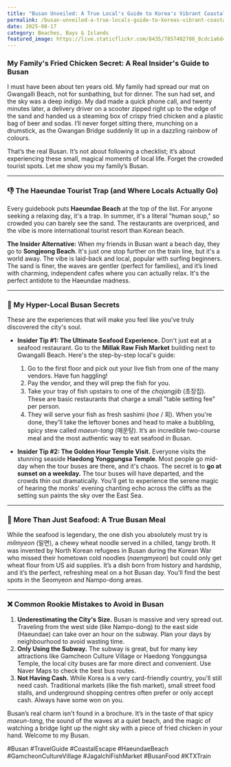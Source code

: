 ```yaml
---
title: "Busan Unveiled: A True Local's Guide to Korea's Vibrant Coastal City"
permalink: /busan-unveiled-a-true-locals-guide-to-koreas-vibrant-coastal-city/
date: 2025-08-17
category: Beaches, Bays & Islands
featured_image: https://live.staticflickr.com/8435/7857402708_8cdc1a6d45.jpg
---
```

### My Family's Fried Chicken Secret: A Real Insider's Guide to Busan

I must have been about ten years old. My family had spread our mat on Gwangalli Beach, not for sunbathing, but for dinner. The sun had set, and the sky was a deep indigo. My dad made a quick phone call, and twenty minutes later, a delivery driver on a scooter zipped right up to the edge of the sand and handed us a steaming box of crispy fried chicken and a plastic bag of beer and sodas. I’ll never forget sitting there, munching on a drumstick, as the Gwangan Bridge suddenly lit up in a dazzling rainbow of colours.

That’s the real Busan. It’s not about following a checklist; it’s about experiencing these small, magical moments of local life. Forget the crowded tourist spots. Let me show you my family’s Busan.

- - -

### 👎 The Haeundae Tourist Trap (and Where Locals Actually Go)

Every guidebook puts **Haeundae Beach** at the top of the list. For anyone seeking a relaxing day, it's a trap. In summer, it's a literal "human soup," so crowded you can barely see the sand. The restaurants are overpriced, and the vibe is more international tourist resort than Korean beach.

**The Insider Alternative:** When my friends in Busan want a beach day, they go to **Songjeong Beach**. It's just one stop further on the train line, but it's a world away. The vibe is laid-back and local, popular with surfing beginners. The sand is finer, the waves are gentler (perfect for families), and it’s lined with charming, independent cafes where you can actually relax. It's the perfect antidote to the Haeundae madness.

- - -

### 🤫 My Hyper-Local Busan Secrets

These are the experiences that will make you feel like you've truly discovered the city's soul.

* **Insider Tip #1: The Ultimate Seafood Experience.** Don't just eat at a seafood restaurant. Go to the **Millak Raw Fish Market** building next to Gwangalli Beach. Here's the step-by-step local's guide:

  1. Go to the first floor and pick out your live fish from one of the many vendors. Have fun haggling!
  2. Pay the vendor, and they will prep the fish for you.
  3. Take your tray of fish upstairs to one of the *chojangjib* (초장집). These are basic restaurants that charge a small "table setting fee" per person.
  4. They will serve your fish as fresh sashimi (*hoe* / 회). When you're done, they'll take the leftover bones and head to make a bubbling, spicy stew called *maeun-tang* (매운탕). It’s an incredible two-course meal and the most authentic way to eat seafood in Busan.
* **Insider Tip #2: The Golden Hour Temple Visit.** Everyone visits the stunning seaside **Haedong Yonggungsa Temple**. Most people go mid-day when the tour buses are there, and it's chaos. The secret is to **go at sunset on a weekday.** The tour buses will have departed, and the crowds thin out dramatically. You'll get to experience the serene magic of hearing the monks' evening chanting echo across the cliffs as the setting sun paints the sky over the East Sea.

- - -

### 🍜 More Than Just Seafood: A True Busan Meal

While the seafood is legendary, the one dish you absolutely must try is *milmyeon* (밀면), a chewy wheat noodle served in a chilled, tangy broth. It was invented by North Korean refugees in Busan during the Korean War who missed their hometown cold noodles (*naengmyeon*) but could only get wheat flour from US aid supplies. It’s a dish born from history and hardship, and it’s the perfect, refreshing meal on a hot Busan day. You'll find the best spots in the Seomyeon and Nampo-dong areas.

- - -

### ❌ Common Rookie Mistakes to Avoid in Busan

1. **Underestimating the City's Size.** Busan is massive and very spread out. Traveling from the west side (like Nampo-dong) to the east side (Haeundae) can take over an hour on the subway. Plan your days by neighbourhood to avoid wasting time.
2. **Only Using the Subway.** The subway is great, but for many key attractions like Gamcheon Culture Village or Haedong Yonggungsa Temple, the local city buses are far more direct and convenient. Use Naver Maps to check the best bus routes.
3. **Not Having Cash.** While Korea is a very card-friendly country, you'll still need cash. Traditional markets (like the fish market), small street food stalls, and underground shopping centres often prefer or only accept cash. Always have some won on you.

Busan’s real charm isn't found in a brochure. It’s in the taste of that spicy *maeun-tang*, the sound of the waves at a quiet beach, and the magic of watching a bridge light up the night sky with a piece of fried chicken in your hand. Welcome to my Busan.

\#Busan #TravelGuide #CoastalEscape #HaeundaeBeach #GamcheonCultureVillage #JagalchiFishMarket #BusanFood #KTXTrain
